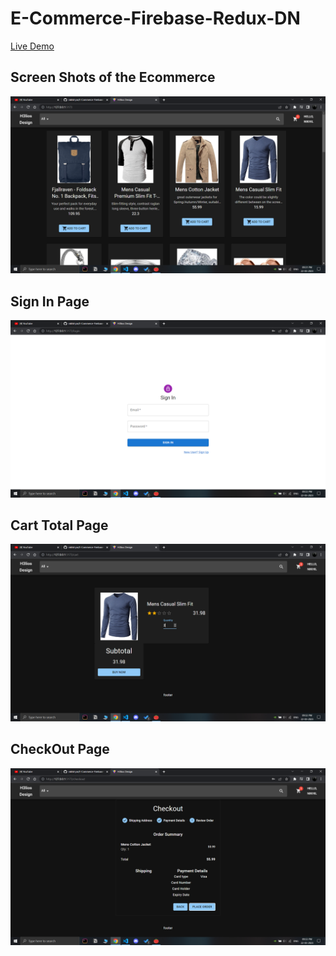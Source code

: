 # E-Commerce-Firebase-Redux-DN

[Live Demo](https://e-commerce-nikhilpn.netlify.app/)

## Screen Shots of the Ecommerce
![Alt text](src/assets/Screenshot%20(527).png)
## Sign In Page
![Alt text](src/assets/Screenshot%20(529).png)
## Cart Total Page
![Alt text](src/assets/Screenshot%20(528).png)
## CheckOut Page
![Alt text](src/assets/Screenshot%20(530).png)